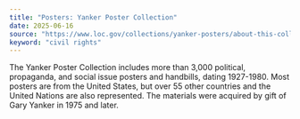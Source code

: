 ```yaml
---
title: "Posters: Yanker Poster Collection"
date: 2025-06-16
source: "https://www.loc.gov/collections/yanker-posters/about-this-collection/"
keyword: "civil rights"
---
```


The Yanker Poster Collection includes more than 3,000 political, propaganda, and social issue posters and handbills, dating 1927-1980. Most posters are from the United States, but over 55 other countries and the United Nations are also represented. The materials were acquired by gift of Gary Yanker in 1975 and later.

